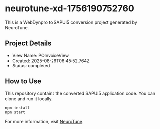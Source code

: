# neurotune-xd-1756190752760
This is a WebDynpro to SAPUI5 conversion project generated by NeuroTune.

## Project Details
- View Name: POInvoiceView
- Created: 2025-08-26T06:45:52.764Z
- Status: completed

## How to Use
This repository contains the converted SAPUI5 application code. You can clone and run it locally.

```
npm install
npm start
```

For more information, visit [NeuroTune](https://neurotune.com).
        